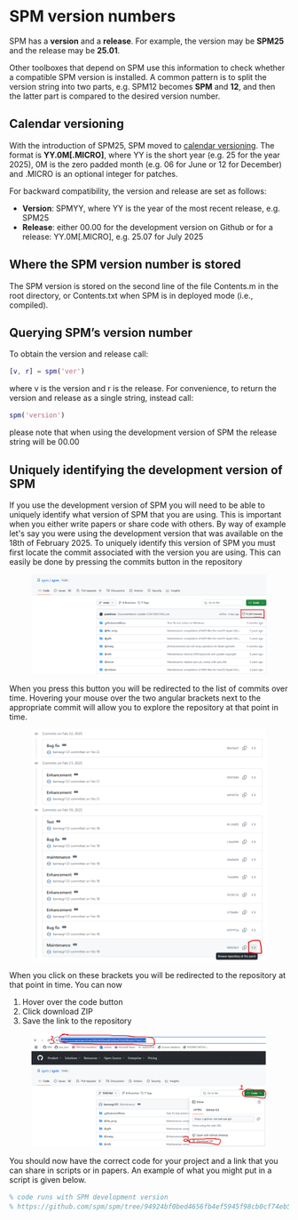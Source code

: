 # SPM version numbers
SPM has a **version** and a **release**. For example, the version may be **SPM25** and the release may be **25.01**. 

Other toolboxes that depend on SPM use this information to check whether a compatible SPM version is installed. A common pattern is to split the version string into two parts, e.g. SPM12 becomes **SPM** and **12**, and then the latter part is compared to the desired version number.

## Calendar versioning
With the introduction of SPM25, SPM moved to [calendar versioning](https://calver.org/). The format is **YY.0M[.MICRO]**, where YY is the short year (e.g. 25 for the year 2025), 0M is the zero padded month (e.g. 06 for June or 12 for December) and .MICRO is an optional integer for patches.

For backward compatibility, the version and release are set as follows:

-	**Version**: SPMYY, where YY is the year of the most recent release, e.g. SPM25
-	**Release**: either 00.00 for the development version on Github or for a release: YY.0M[.MICRO], e.g. 25.07 for July 2025

## Where the SPM version number is stored
The SPM version is stored on the second line of the file Contents.m in the root directory, or Contents.txt when SPM is in deployed mode (i.e., compiled).

## Querying SPM’s version number
To obtain the version and release call:

```Matlab
[v, r] = spm('ver')
```

where v is the version and r is the release. For convenience, to return the version and release as a single string, instead call: 

```Matlab 
spm('version')
```
please note that when using the development version of SPM the release string will be 00.00

## Uniquely identifying the development version of SPM 
If you use the development version of SPM you will need to be able to uniquely identify what version of SPM that you are using. This is important when you either write papers or share code with others. By way of example let's say you were using the development version that was available on the 18th of February 2025. To uniquely identify this version of SPM you must first locate the commit associated with the version you are using. This can easily be done by pressing the commits button in the repository 

<figure markdown>
  <div class="center">
    <img src="../assets/figures/development/commit.png" />
  </div>
</figure>

When you press this button you will be redirected to the list of commits over time. Hovering your mouse over the two  angular brackets next to the appropriate commit will allow you to explore the repository at that point in time. 


<figure markdown>
  <div class="center">
    <img src="../assets/figures/development/browse.png" />
  </div>
</figure>

When you click on these brackets you will be redirected to the repository at that point in time. You can now 

1. Hover over the code button
2. Click download ZIP
3. Save the link to the repository 


<figure markdown>
  <div class="center">
    <img src="../assets/figures/development/download.png" />
  </div>
</figure>

You should now have the correct code for your project and a link that you can share in scripts or in papers. An example of what you might put in a script is given below. 


```matlab
% code runs with SPM development version
% https://github.com/spm/spm/tree/94924bf0bed4656fb4ef5945f98cb0cf74eb51df
```
